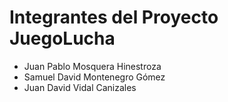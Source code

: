 # Integrantes del Proyecto JuegoLucha

- Juan Pablo Mosquera Hinestroza
- Samuel David Montenegro Gómez
- Juan David Vidal Canizales
